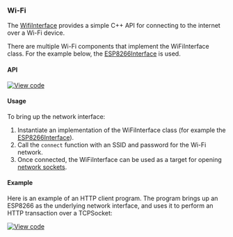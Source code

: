 ### Wi-Fi

The [WifiInterface](https://docs.mbed.com/docs/mbed-os-api/en/mbed-os-5.5/api/classWiFiInterface.html) provides a simple C++ API for connecting to the internet over a Wi-Fi device.

There are multiple Wi-Fi components that implement the WiFiInterface class. For the example below,
the [ESP8266Interface](https://github.com/armmbed/esp8266-driver) is used.

#### API

[![View code](https://www.mbed.com/embed/?type=library)](https://docs.mbed.com/docs/mbed-os-api/en/mbed-os-5.5/api/classWiFiInterface.html)

#### Usage

To bring up the network interface:

1. Instantiate an implementation of the WiFiInterface class (for example the [ESP8266Interface](https://github.com/armmbed/esp8266-driver)).
1. Call the ``connect`` function with an SSID and password for the Wi-Fi network.
1. Once connected, the WiFiInterface can be used as a target for opening [network sockets](network_sockets.md).

#### Example

Here is an example of an HTTP client program. The program brings up an ESP8266 as the underlying network interface, and uses it to perform an HTTP transaction over a TCPSocket:

[![View code](https://www.mbed.com/embed/?url=https://developer.mbed.org/teams/mbed_example/code/TCPSocketWiFi_Example/)](https://developer.mbed.org/teams/mbed_example/code/TCPSocketWiFi_Example/file/6a4e57edc2b2/main.cpp)
